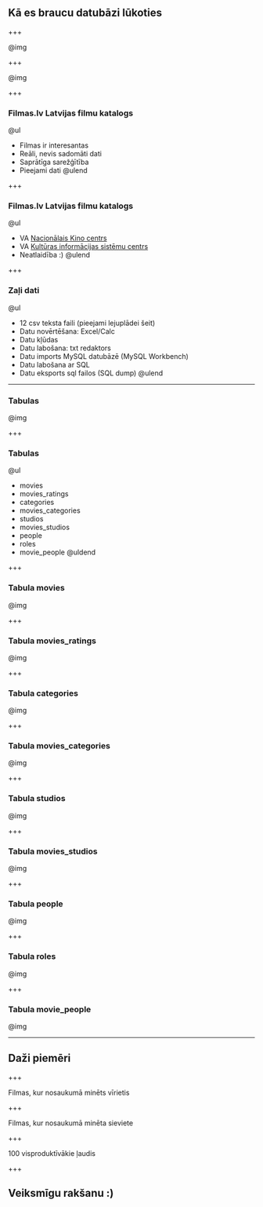 ## Kā es braucu datubāzi lūkoties

+++

@img[](assets/img/filmas.lv/home.png)

+++

@img[](assets/img/filmas.lv/ka-es-braucu-ziemelmeitas-lukoties.png)

+++

### Filmas.lv Latvijas filmu katalogs

@ul
- Filmas ir interesantas
- Reāli, nevis sadomāti dati
- Saprātīga sarežģītība
- Pieejami dati
@ulend

+++

### Filmas.lv Latvijas filmu katalogs

@ul
- VA [Nacionālais Kino centrs](http://nkc.gov.lv/)
- VA [Kultūras informācijas sistēmu centrs](http://www.kis.gov.lv/)
- Neatlaidība :)
@ulend

+++

### Zaļi dati

@ul
- 12 csv teksta faili (pieejami lejuplādei šeit)
- Datu novērtēšana: Excel/Calc
- Datu kļūdas
- Datu labošana: txt redaktors
- Datu imports MySQL datubāzē (MySQL Workbench)
- Datu labošana ar SQL
- Datu eksports sql failos (SQL dump)
@ulend

---

### Tabulas

@img[](assets/img/filmas.lv/workbench-tables.png)

+++

### Tabulas 

@ul
- movies
- movies_ratings
- categories
- movies_categories
- studios
- movies_studios
- people
- roles
- movie_people
@uldend

+++

### Tabula movies

@img[](assets/img/filmas.lv/workbench-tables-movies.png)

+++

### Tabula movies_ratings

@img[](assets/img/filmas.lv/workbench-tables-movies_ratings.png)

+++

### Tabula categories

@img[](assets/img/filmas.lv/workbench-tables-categories.png)

+++

### Tabula movies_categories

@img[](assets/img/filmas.lv/workbench-tables-movies_categories.png)

+++

### Tabula studios

@img[](assets/img/filmas.lv/workbench-tables-studios.png)

+++

### Tabula movies_studios

@img[](assets/img/filmas.lv/workbench-tables-movies_studios.png)

+++

### Tabula people

@img[](assets/img/filmas.lv/workbench-tables-people.png)

+++

### Tabula roles

@img[](assets/img/filmas.lv/workbench-tables-roles.png)

+++

### Tabula movie_people

@img[](assets/img/filmas.lv/workbench-tables-movie_people.png)

---

## Daži piemēri

+++

Filmas, kur nosaukumā minēts vīrietis

+++

Filmas, kur nosaukumā minēta sieviete

+++

100 visproduktīvākie ļaudis

+++

## Veiksmīgu rakšanu :)


